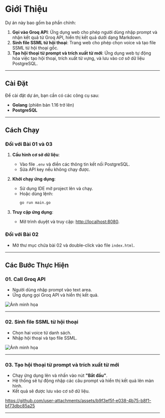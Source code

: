 # Giới Thiệu

Dự án này bao gồm ba phần chính:

1. **Gọi vào Groq API**: Ứng dụng web cho phép người dùng nhập prompt và nhận kết quả từ Groq API, hiển thị kết quả dưới dạng Markdown.
2. **Sinh file SSML từ hội thoại**: Trang web cho phép chọn voice và tạo file SSML từ hội thoại gốc.
3. **Tạo hội thoại từ prompt và trích xuất từ mới**: Ứng dụng web tự động hóa việc tạo hội thoại, trích xuất từ vựng, và lưu vào cơ sở dữ liệu PostgreSQL.

---

## Cài Đặt

Để cài đặt dự án, bạn cần có các công cụ sau:

- **Golang** (phiên bản 1.16 trở lên)
- **PostgreSQL**

---

## Cách Chạy

### Đối với Bài 01 và 03

1. **Cấu hình cơ sở dữ liệu**:
   - Vào file `.env` và điền các thông tin kết nối PostgreSQL.
   - Sửa API key nếu không chạy được.

2. **Khởi chạy ứng dụng**:
   - Sử dụng IDE mở project lên và chạy.
   - Hoặc dùng lệnh:
     ```bash
     go run main.go
     ```

3. **Truy cập ứng dụng**:
   - Mở trình duyệt và truy cập: [http://localhost:8080](http://localhost:8080).

### Đối với Bài 02

- Mở thư mục chứa bài 02 và double-click vào file `index.html`.

---

## Các Bước Thực Hiện

### 01. Call Groq API

- Người dùng nhập prompt vào text area.
- Ứng dụng gọi Groq API và hiển thị kết quả.

![Ảnh minh họa](https://github.com/user-attachments/assets/d6c54ce1-160f-4413-8fd6-194c49db5b92)

---

### 02. Sinh file SSML từ hội thoại

- Chọn hai voice từ danh sách.
- Nhập hội thoại và tạo file SSML.

![Ảnh minh họa](https://github.com/user-attachments/assets/ffa4144a-6086-418f-81c9-0885024c96a5)

---

### 03. Tạo hội thoại từ prompt và trích xuất từ mới

- Chạy ứng dụng lên và nhấn vào nút **"Bắt đầu"**.
- Hệ thống sẽ tự động nhập các câu prompt và hiển thị kết quả lên màn hình.
- Kết quả sẽ được lưu vào cơ sở dữ liệu.



https://github.com/user-attachments/assets/b9f3ef5f-e038-4b75-b8f1-bf73dbc85a25


---



